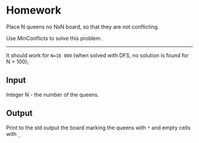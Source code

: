 # Homework
Place N queens no NxN board, so that they are not conflicting. 

Use MinConflicts to solve this problem.

---

It should work for `N=10 000` (when solved with DFS, no solution is found for N > 100);

## Input
Integer N - the number of the queens. 

## Output
Print to the std output the board marking the queens with  `*` and empty cells with `_`
